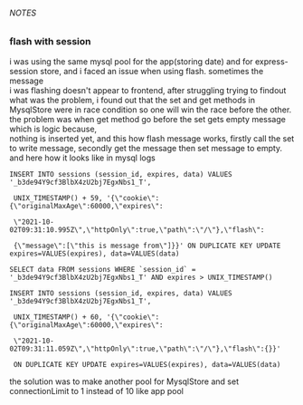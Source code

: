 ###### NOTES
### flash with session
i was using the same mysql pool for the app(storing date) and for express-session store, and i faced an issue when using flash. sometimes the message<br>
i was flashing doesn't appear to frontend, after struggling trying to findout what was the problem, i found out that the set and get methods in MysqlStore were in race condition so one will win the race before the other. the problem was when get method go before the set gets empty message which is logic because,<br>
nothing is inserted yet, and this how flash message works, firstly call the set to write message, secondly get the message then set message to empty.<br>
and here how it looks like in mysql logs<br>
```
INSERT INTO sessions (session_id, expires, data) VALUES '_b3de94Y9cf3BlbX4zU2bj7EgxNbs1_T',

 UNIX_TIMESTAMP() + 59, '{\"cookie\":{\"originalMaxAge\":60000,\"expires\":

 \"2021-10-02T09:31:10.995Z\",\"httpOnly\":true,\"path\":\"/\"},\"flash\":

 {\"message\":[\"this is message from\"]}}' ON DUPLICATE KEY UPDATE expires=VALUES(expires), data=VALUES(data)

SELECT data FROM sessions WHERE `session_id` = '_b3de94Y9cf3BlbX4zU2bj7EgxNbs1_T' AND expires > UNIX_TIMESTAMP()

INSERT INTO sessions (session_id, expires, data) VALUES '_b3de94Y9cf3BlbX4zU2bj7EgxNbs1_T',

 UNIX_TIMESTAMP() + 60, '{\"cookie\":{\"originalMaxAge\":60000,\"expires\":

 \"2021-10-02T09:31:11.059Z\",\"httpOnly\":true,\"path\":\"/\"},\"flash\":{}}' 

 ON DUPLICATE KEY UPDATE expires=VALUES(expires), data=VALUES(data)

```
the solution was to make another pool for MysqlStore and set connectionLimit to 1
instead of 10 like app pool 
